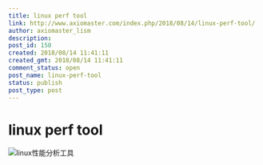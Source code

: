 ```yaml
---
title: linux perf tool
link: http://www.axiomaster.com/index.php/2018/08/14/linux-perf-tool/
author: axiomaster_lism
description: 
post_id: 150
created: 2018/08/14 11:41:11
created_gmt: 2018/08/14 11:41:11
comment_status: open
post_name: linux-perf-tool
status: publish
post_type: post
---
```


# linux perf tool

![linux性能分析工具](https://i.loli.net/2018/08/14/5b72c008f1682.jpg)